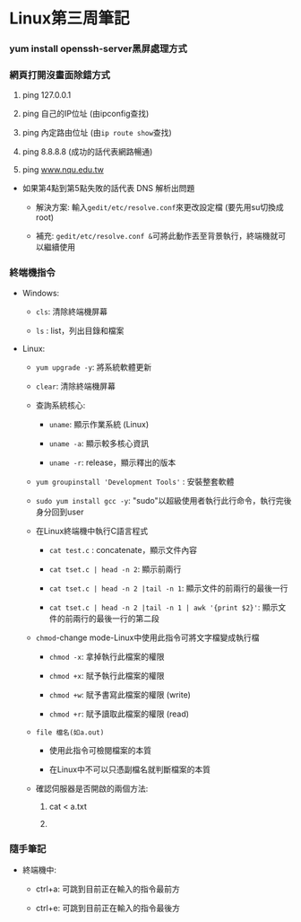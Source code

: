 # Linux第三周筆記

### yum install openssh-server黑屏處理方式

### 網頁打開沒畫面除錯方式

1. ping 127.0.0.1

2. ping 自己的IP位址 (由ipconfig查找)

3. ping 內定路由位址 (由`ip route show`查找)

4. ping 8.8.8.8 (成功的話代表網路暢通)

5. ping www.nqu.edu.tw

* 如果第4點到第5點失敗的話代表 DNS 解析出問題

    * 解決方案: 輸入`gedit/etc/resolve.conf`來更改設定檔 (要先用su切換成root)
    
    * 補充: `gedit/etc/resolve.conf &`可將此動作丟至背景執行，終端機就可以繼續使用

### 終端機指令

* Windows:

    * `cls`: 清除終端機屏幕
    
    * `ls` : list，列出目錄和檔案

* Linux:

    * `yum upgrade -y`: 將系統軟體更新
    
    * `clear`: 清除終端機屏幕
    
    * 查詢系統核心:
    
       * `uname`: 顯示作業系統 (Linux)

       * `uname -a`: 顯示較多核心資訊

       * `uname -r`: release，顯示釋出的版本
    
    * `yum groupinstall 'Development Tools'` : 安裝整套軟體
    
    * `sudo yum install gcc -y`: "sudo"以超級使用者執行此行命令，執行完後身分回到user
    
    * 在Linux終端機中執行C語言程式
    
      * `cat test.c` : concatenate，顯示文件內容
      
      * `cat tset.c | head -n 2`: 顯示前兩行
      
      * `cat tset.c | head -n 2 |tail -n 1`: 顯示文件的前兩行的最後一行
      
      * `cat tset.c | head -n 2 |tail -n 1 | awk '{print $2}'`: 顯示文件的前兩行的最後一行的第二段
      
    * `chmod`-change mode-Linux中使用此指令可將文字檔變成執行檔
      
      * `chmod -x`: 拿掉執行此檔案的權限
      
      * `chmod +x`: 賦予執行此檔案的權限
      
      * `chmod +w`: 賦予書寫此檔案的權限 (write)
      
      * `chmod +r`: 賦予讀取此檔案的權限 (read)
      
    * `file 檔名(如a.out)`
      
      * 使用此指令可檢閱檔案的本質
    
      * 在Linux中不可以只憑副檔名就判斷檔案的本質
      
    * 確認伺服器是否開啟的兩個方法: 
    
      1. cat <<EOF> a.txt
      
      2.
      
### 隨手筆記

* 終端機中:

   * ctrl+a: 可跳到目前正在輸入的指令最前方
   
   * ctrl+e: 可跳到目前正在輸入的指令最後方
